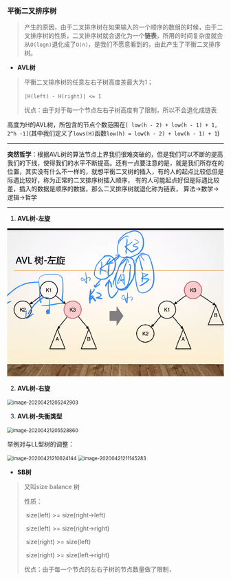 ### 平衡二叉排序树

> 产生的原因，由于二叉排序树在如果输入的一个顺序的数组的时候，由于二叉排序树的性质，二叉排序树就会退化为一个**链表**，所用的时间复杂度就会从`O(logn)`退化成了`O(n)`，是我们不愿意看到的，由此产生了平衡二叉排序树。

- **AVL树**

> 平衡二叉排序树的任意左右子树高度差最大为1；
>
> `|H(left) - H(right)| <= 1`
>
> 优点：由于对于每一个节点左右子树高度有了限制，所以不会退化成链表

高度为H的AVL树，所包含的节点个数范围在`[ low(h - 2) + low(h - 1) + 1, 2^h -1]`(其中我们定义了`lows(H)`函数`low(h) = low(h - 2) + low(h - 1) + 1`)

-------

**突然哲学**：根据AVL树的算法节点上界我们很难突破的，但是我们可以不断的提高我们的下线，使得我们的水平不断提高。还有一点要注意的是，就是我们所存在的位置，其实没有什么不一样的，就想平衡二叉树的插入，有的人的起点比较低但是际遇比较好，称为正常的二叉排序树插入顺序， 有的人可能起点好但是际遇比较差，插入的数据是顺序的数据，那么二叉排序树就退化称为链表， 算法->数学->逻辑->哲学

------

1. **AVL树-左旋**

![image](https://github.com/hello-sources/Relative_Things/blob/master/img/Data-Structure_img/1.png?raw=true)

2. **AVL树-右旋**

<img src="C:\Users\32458\AppData\Roaming\Typora\typora-user-images\image-20200421205242903.png" alt="image-20200421205242903" style="zoom:80%;" />

3. **AVL树-失衡类型**

<img src="C:\Users\32458\AppData\Roaming\Typora\typora-user-images\image-20200421205528860.png" alt="image-20200421205528860" style="zoom:80%;" />

举例对与LL型树的调整：

<img src="C:\Users\32458\AppData\Roaming\Typora\typora-user-images\image-20200421210624144.png" alt="image-20200421210624144" style="zoom:80%;" />

<img src="C:\Users\32458\AppData\Roaming\Typora\typora-user-images\image-20200421211145283.png" alt="image-20200421211145283" style="zoom:80%;" />



- **SB树**

> 又叫size balance 树
>
> 性质：
>
> ​	size(left) >= size(right->left)
>
> ​	size(left) >= size(right->right)
>
> ​	size(right) >= size(left)
>
> ​	size(right) >= size(left->right)
>
> 优点：由于每一个节点的左右子树的节点数量做了限制，
